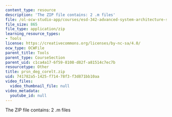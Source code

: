 ```yaml
---
content_type: resource
description: 'The ZIP file contains: 2 .m files'
file: /ol-ocw-studio-app/courses/esd-342-advanced-system-architecture-spring-2006/741782a51425f71478f3f3d871bb10aa_prsn_deg_corelt.zip
file_size: 865
file_type: application/zip
learning_resource_types:
- Tools
license: https://creativecommons.org/licenses/by-nc-sa/4.0/
ocw_type: OCWFile
parent_title: Tools
parent_type: CourseSection
parent_uid: c1ca4a17-6f59-8108-d82f-a81514c7ec7b
resourcetype: Other
title: prsn_deg_corelt.zip
uid: 741782a5-1425-f714-78f3-f3d871bb10aa
video_files:
  video_thumbnail_file: null
video_metadata:
  youtube_id: null
---
```

The ZIP file contains: 2 .m files